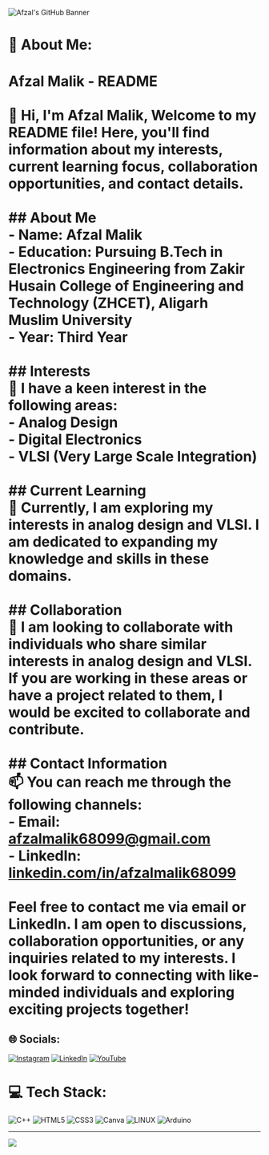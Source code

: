 ![Afzal's GitHub Banner](https://github.com/afzalamu/personal-portfolio/blob/main/images/68747470733a2f2f7062732e7477696d672e636f6d2f70726f66696c655f62616e6e6572732f313533393438383237373935343436353739332f313635353837373839382f3135303078353030.jpeg?raw=true)
# 💫 About Me:
# Afzal Malik - README<br><br>👋 Hi, I'm Afzal Malik, Welcome to my README file! Here, you'll find information about my interests, current learning focus, collaboration opportunities, and contact details.<br><br>## About Me<br>- Name: Afzal Malik<br>- Education: Pursuing B.Tech in Electronics Engineering from Zakir Husain College of Engineering and Technology (ZHCET), Aligarh Muslim University<br>- Year: Third Year<br><br>## Interests<br>👀 I have a keen interest in the following areas:<br>- Analog Design<br>- Digital Electronics<br>- VLSI (Very Large Scale Integration)<br><br>## Current Learning<br>🌱 Currently, I am exploring my interests in analog design and VLSI. I am dedicated to expanding my knowledge and skills in these domains.<br><br>## Collaboration<br>💞️ I am looking to collaborate with individuals who share similar interests in analog design and VLSI. If you are working in these areas or have a project related to them, I would be excited to collaborate and contribute.<br><br>## Contact Information<br>📫 You can reach me through the following channels:<br>- Email: afzalmalik68099@gmail.com<br>- LinkedIn: [linkedin.com/in/afzalmalik68099](www.linkedin.com/in/afzalmalik68099)<br><br>Feel free to contact me via email or LinkedIn. I am open to discussions, collaboration opportunities, or any inquiries related to my interests. I look forward to connecting with like-minded individuals and exploring exciting projects together!<br>


## 🌐 Socials:
[![Instagram](https://img.shields.io/badge/Instagram-%23E4405F.svg?logo=Instagram&logoColor=white)](https://instagram.com/affzzll) [![LinkedIn](https://img.shields.io/badge/LinkedIn-%230077B5.svg?logo=linkedin&logoColor=white)](https://linkedin.com/in/afzalmalik68099) [![YouTube](https://img.shields.io/badge/YouTube-%23FF0000.svg?logo=YouTube&logoColor=white)](https://youtube.com/@https://youtube.com/@MidnightEngineer) 

# 💻 Tech Stack:
![C++](https://img.shields.io/badge/c++-%2300599C.svg?style=flat-square&logo=c%2B%2B&logoColor=white) ![HTML5](https://img.shields.io/badge/html5-%23E34F26.svg?style=flat-square&logo=html5&logoColor=white) ![CSS3](https://img.shields.io/badge/css3-%231572B6.svg?style=flat-square&logo=css3&logoColor=white) ![Canva](https://img.shields.io/badge/Canva-%2300C4CC.svg?style=flat-square&logo=Canva&logoColor=white) ![LINUX](https://img.shields.io/badge/Linux-FCC624?style=flat-square&logo=linux&logoColor=black) ![Arduino](https://img.shields.io/badge/-Arduino-00979D?style=flat-square&logo=Arduino&logoColor=white)

---
[![](https://visitcount.itsvg.in/api?id=afzalamu&icon=0&color=0)](https://visitcount.itsvg.in)

<!-- Proudly created with GPRM ( https://gprm.itsvg.in ) -->
